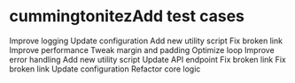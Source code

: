 # cummingtonitezAdd test cases
Improve logging
Update configuration
Add new utility script
Fix broken link
Improve performance
Tweak margin and padding
Optimize loop
Improve error handling
Add new utility script
Update API endpoint
Fix broken link
Fix broken link
Update configuration
Refactor core logic
